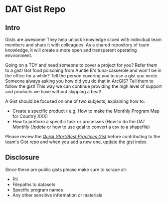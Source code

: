 # DAT Gist Repo

## Intro
Gists are awesome! They help unlock knowledge siloed with individual team members and share it with colleagues. As a shared repository of team knowledge, it will create a more open and transparent operating environment. 

Going on a TDY and need someone to cover a project for you? Refer them to a gist!  Got food poisoning from Auntie B's tuna-casserole and won't be in the office for a while? Tell the person covering you to use a gist you wrote.  Someone always asking you how did you do that in ArcGIS?  Tell them to follow the gist!  This way we can continue providing the high level of support and products we have without skipping a beat!

A Gist should be focused on one of two subjects, explaining how to:
  - Create a specific product ( e.g. How to make the Monthly Program Map for Country XXX)
  - How to preform a specific task or processes (How to do the *DAT Monthly Update* or how to use gdal to convert a csv to a shapefile) 

Please review the *[Quick Start/Best Practices Gist](https://github.com/otihub/datgists/blob/master/quickStartBestPractices.md)* before contributing to the team's Gist repo and when you add a new one, update the gist index.

## Disclosure
Since these are public gists please make sure to scrape all:
- PII
- Filepaths to datasets
- Specific program names
- Any other sensitive information or materials
